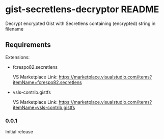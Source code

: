 # gist-secretlens-decryptor README

Decrypt encrypted Gist with Secretlens containing (encrypted) string in filename

## Requirements

Extensions: 
* fcrespo82.secretlens

    VS Marketplace Link: https://marketplace.visualstudio.com/items?itemName=fcrespo82.secretlens
* vsls-contrib.gistfs

    VS Marketplace Link: https://marketplace.visualstudio.com/items?itemName=vsls-contrib.gistfs


### 0.0.1

Initial release
